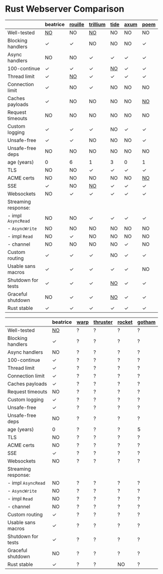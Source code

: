 # Rust Webserver Comparison

|  | beatrice | [rouille](https://crates.io/crates/rouille) | [trillium](https://crates.io/crates/trillium) | [tide](https://crates.io/crates/tide) | [axum](https://crates.io/crates/axum) | [poem](https://crates.io/crates/poem) |
|---------------------|----|----|----|----|----|----|
| Well-tested         | [NO](https://github.com/mleonhard/beatrice-rs/issues/1) | NO | [NO](https://github.com/trillium-rs/trillium/discussions/181) | NO | NO | NO |
| Blocking handlers   | ✓  | ✓  | NO | NO | NO | ✓  |
| Async handlers      | NO | NO | ✓  | ✓  | ✓  | ✓  |
| 100-continue        | ✓  | ✓  | ✓  | [NO](https://github.com/http-rs/tide/issues/878) | ✓ | ✓ |
| Thread limit        | ✓  | [NO](https://github.com/tiny-http/tiny-http/issues/221) | ✓ | ✓ | ✓ | ✓ |
| Connection limit    | ✓  | NO | ✓  | NO | NO | NO |
| Caches payloads     | ✓  | NO | NO | NO | NO | [NO](https://github.com/poem-web/poem/issues/75) |
| Request timeouts    | NO | NO | NO | NO | NO | NO |
| Custom logging      | ✓  | ✓  | ✓  | NO | ✓  | ✓  |
| Unsafe-free         | ✓  | ✓  | NO | NO | NO | ✓  |
| Unsafe-free deps    | NO | NO | NO | NO | NO | NO |
| age (years)         | 0  | 6  | 1  | 3  | 0  | 1  |
| TLS                 | NO | NO | ✓  | ✓  | ✓  | ✓  |
| ACME certs          | NO | NO | NO | NO | NO | [NO](https://docs.rs/poem/1.3.29/poem/listener/acme/index.html) |
| SSE                 | ✓  | NO | [NO](https://github.com/trillium-rs/trillium/issues/39) | ✓ | ✓ | ✓ |
| Websockets          | NO | ✓  | ✓  | ✓  | ✓  | ✓  |
| Streaming response: |    |    |    |    |    |    |
| - impl `AsyncRead`  | NO | NO | ✓  | ✓  | ✓  | ✓  |
| - `AsyncWrite`      | NO | NO | NO | NO | NO | NO |
| - impl `Read`       | NO | ✓  | NO | NO | NO | NO |
| - channel           | NO | NO | NO | NO | ✓  | NO |
| Custom routing      | ✓  | ✓  | ✓  | NO | ✓  | ✓  |
| Usable sans macros  | ✓  | ✓  | ✓  | ✓  | ✓  | NO |
| Shutdown for tests  | ✓  | ✓  | ✓  | [NO](https://github.com/http-rs/tide/issues/876) | ✓ | ✓ |
| Graceful shutdown   | NO | ✓  | ✓  | [NO](https://github.com/http-rs/tide/issues/528) | ✓ | ✓ |
| Rust stable         | ✓  | ✓  | ✓  | ✓  | ✓  | ✓  |

|  | beatrice | [warp](https://crates.io/crates/warp) | [thruster](https://crates.io/crates/thruster) | [rocket](https://crates.io/crates/rocket) | [gotham](https://crates.io/crates/gotham) |
|---------------------|----|----|----|----|----|
| Well-tested         | [NO](https://github.com/mleonhard/beatrice-rs/issues/1) | ? | ? | ? | ? |
| Blocking handlers   | ✓  | ?  | ?  | ?  | ?  |
| Async handlers      | NO | ?  | ?  | ?  | ?  |
| 100-continue        | ✓  | ?  | ?  | ?  | ?  |
| Thread limit        | ✓  | ?  | ?  | ?  | ?  |
| Connection limit    | ✓  | ?  | ?  | ?  | ?  |
| Caches payloads     | ✓  | ?  | ?  | ?  | ?  |
| Request timeouts    | NO | ?  | ?  | ?  | ?  |
| Custom logging      | ✓  | ?  | ?  | ?  | ?  |
| Unsafe-free         | ✓  | ?  | ?  | ?  | ?  |
| Unsafe-free deps    | NO | ?  | ?  | ?  | ?  |
| age (years)         | 0  | ?  | ?  | ?  | 5  |
| TLS                 | NO | ?  | ?  | ?  | ?  |
| ACME certs          | NO | ?  | ?  | ?  | ?  |
| SSE                 | ✓  | ?  | ?  | ?  | ?  |
| Websockets          | NO | ?  | ?  | ?  | ?  |
| Streaming response: |    |    |    |    |    |
| - impl `AsyncRead`  | NO | ?  | ?  | ?  | ?  |
| - `AsyncWrite`      | NO | ?  | ?  | ?  | ?  |
| - impl `Read`       | NO | ?  | ?  | ?  | ?  |
| - channel           | NO | ?  | ?  | ?  | ?  |
| Custom routing      | ✓  | ?  | ?  | ?  | ?  |
| Usable sans macros  | ✓  | ?  | ?  | ?  | ?  |
| Shutdown for tests  | ✓  | ?  | ?  | ?  | ?  |
| Graceful shutdown   | NO | ?  | ?  | ?  | ?  |
| Rust stable         | ✓  | ?  | ?  | NO | ?  |
